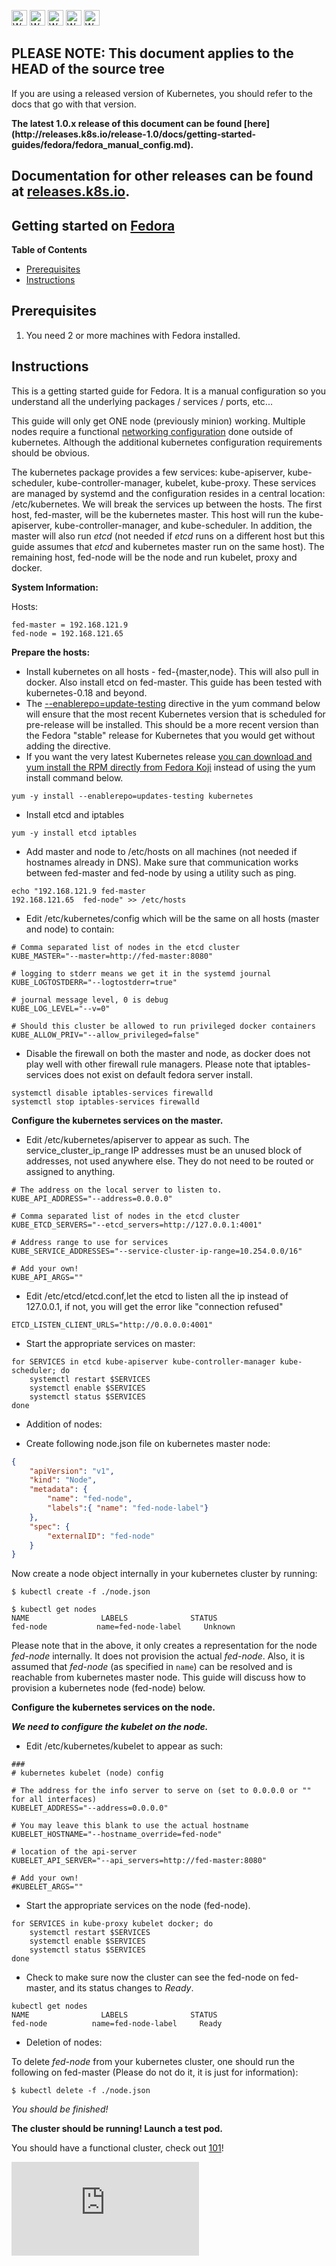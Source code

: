 <!-- BEGIN MUNGE: UNVERSIONED_WARNING -->

<!-- BEGIN STRIP_FOR_RELEASE -->

<img src="http://kubernetes.io/img/warning.png" alt="WARNING"
     width="25" height="25">
<img src="http://kubernetes.io/img/warning.png" alt="WARNING"
     width="25" height="25">
<img src="http://kubernetes.io/img/warning.png" alt="WARNING"
     width="25" height="25">
<img src="http://kubernetes.io/img/warning.png" alt="WARNING"
     width="25" height="25">
<img src="http://kubernetes.io/img/warning.png" alt="WARNING"
     width="25" height="25">

<h2>PLEASE NOTE: This document applies to the HEAD of the source tree</h2>

If you are using a released version of Kubernetes, you should
refer to the docs that go with that version.

<strong>
The latest 1.0.x release of this document can be found
[here](http://releases.k8s.io/release-1.0/docs/getting-started-guides/fedora/fedora_manual_config.md).

Documentation for other releases can be found at
[releases.k8s.io](http://releases.k8s.io).
</strong>
--

<!-- END STRIP_FOR_RELEASE -->

<!-- END MUNGE: UNVERSIONED_WARNING -->
Getting started on [Fedora](http://fedoraproject.org)
-----------------------------------------------------

**Table of Contents**

- [Prerequisites](#prerequisites)
- [Instructions](#instructions)

## Prerequisites

1. You need 2 or more machines with Fedora installed.

## Instructions

This is a getting started guide for Fedora.  It is a manual configuration so you understand all the underlying packages / services / ports, etc...

This guide will only get ONE node (previously minion) working.  Multiple nodes require a functional [networking configuration](../../admin/networking.md) done outside of kubernetes.  Although the additional kubernetes configuration requirements should be obvious.

The kubernetes package provides a few services: kube-apiserver, kube-scheduler, kube-controller-manager, kubelet, kube-proxy.  These services are managed by systemd and the configuration resides in a central location: /etc/kubernetes.  We will break the services up between the hosts.  The first host, fed-master, will be the kubernetes master.  This host will run the kube-apiserver, kube-controller-manager, and kube-scheduler.  In addition, the master will also run _etcd_ (not needed if _etcd_ runs on a different host but this guide assumes that _etcd_ and kubernetes master run on the same host).  The remaining host, fed-node will be the node and run kubelet, proxy and docker.

**System Information:**

Hosts:

```
fed-master = 192.168.121.9
fed-node = 192.168.121.65
```

**Prepare the hosts:**
    
* Install kubernetes on all hosts - fed-{master,node}.  This will also pull in docker. Also install etcd on fed-master.  This guide has been tested with kubernetes-0.18 and beyond.
* The [--enablerepo=update-testing](https://fedoraproject.org/wiki/QA:Updates_Testing) directive in the yum command below will ensure that the most recent Kubernetes version that is scheduled for pre-release will be installed. This should be a more recent version than the Fedora "stable" release for Kubernetes that you would get without adding the directive. 
* If you want the very latest Kubernetes release [you can download and yum install the RPM directly from Fedora Koji](http://koji.fedoraproject.org/koji/packageinfo?packageID=19202) instead of using the yum install command below.

```
yum -y install --enablerepo=updates-testing kubernetes
```

* Install etcd and iptables

```
yum -y install etcd iptables
```

* Add master and node to /etc/hosts on all machines (not needed if hostnames already in DNS). Make sure that communication works between fed-master and fed-node by using a utility such as ping.

```
echo "192.168.121.9	fed-master
192.168.121.65	fed-node" >> /etc/hosts
```

* Edit /etc/kubernetes/config which will be the same on all hosts (master and node) to contain:

```
# Comma separated list of nodes in the etcd cluster
KUBE_MASTER="--master=http://fed-master:8080"

# logging to stderr means we get it in the systemd journal
KUBE_LOGTOSTDERR="--logtostderr=true"

# journal message level, 0 is debug
KUBE_LOG_LEVEL="--v=0"

# Should this cluster be allowed to run privileged docker containers
KUBE_ALLOW_PRIV="--allow_privileged=false"
```

* Disable the firewall on both the master and node, as docker does not play well with other firewall rule managers.  Please note that iptables-services does not exist on default fedora server install.

```
systemctl disable iptables-services firewalld
systemctl stop iptables-services firewalld
```

**Configure the kubernetes services on the master.**

* Edit /etc/kubernetes/apiserver to appear as such.  The service_cluster_ip_range IP addresses must be an unused block of addresses, not used anywhere else.  They do not need to be routed or assigned to anything.

```
# The address on the local server to listen to.
KUBE_API_ADDRESS="--address=0.0.0.0"

# Comma separated list of nodes in the etcd cluster
KUBE_ETCD_SERVERS="--etcd_servers=http://127.0.0.1:4001"

# Address range to use for services
KUBE_SERVICE_ADDRESSES="--service-cluster-ip-range=10.254.0.0/16"

# Add your own!
KUBE_API_ARGS=""
```

* Edit /etc/etcd/etcd.conf,let the etcd to listen all the ip instead of 127.0.0.1, if not, you will get the error like "connection refused"

```
ETCD_LISTEN_CLIENT_URLS="http://0.0.0.0:4001"
```

* Start the appropriate services on master:

```
for SERVICES in etcd kube-apiserver kube-controller-manager kube-scheduler; do
	systemctl restart $SERVICES
	systemctl enable $SERVICES
	systemctl status $SERVICES
done
```

* Addition of nodes:

* Create following node.json file on kubernetes master node:

```json
{
    "apiVersion": "v1",
    "kind": "Node",
    "metadata": {
        "name": "fed-node",
        "labels":{ "name": "fed-node-label"}
    },
    "spec": {
        "externalID": "fed-node"
    }
}
```

Now create a node object internally in your kubernetes cluster by running:

```
$ kubectl create -f ./node.json

$ kubectl get nodes
NAME                LABELS              STATUS
fed-node           name=fed-node-label     Unknown

```

Please note that in the above, it only creates a representation for the node
_fed-node_ internally. It does not provision the actual _fed-node_. Also, it
is assumed that _fed-node_ (as specified in `name`) can be resolved and is
reachable from kubernetes master node. This guide will discuss how to provision
a kubernetes node (fed-node) below.

**Configure the kubernetes services on the node.**

***We need to configure the kubelet on the node.***

* Edit /etc/kubernetes/kubelet to appear as such:

```
###
# kubernetes kubelet (node) config

# The address for the info server to serve on (set to 0.0.0.0 or "" for all interfaces)
KUBELET_ADDRESS="--address=0.0.0.0"

# You may leave this blank to use the actual hostname
KUBELET_HOSTNAME="--hostname_override=fed-node"

# location of the api-server
KUBELET_API_SERVER="--api_servers=http://fed-master:8080"

# Add your own!
#KUBELET_ARGS=""
```

* Start the appropriate services on the node (fed-node).

```
for SERVICES in kube-proxy kubelet docker; do 
    systemctl restart $SERVICES
    systemctl enable $SERVICES
    systemctl status $SERVICES 
done
```

* Check to make sure now the cluster can see the fed-node on fed-master, and its status changes to _Ready_.

```
kubectl get nodes
NAME                LABELS              STATUS
fed-node          name=fed-node-label     Ready
```

* Deletion of nodes:

To delete _fed-node_ from your kubernetes cluster, one should run the following on fed-master (Please do not do it, it is just for information):

```
$ kubectl delete -f ./node.json
```

*You should be finished!*

**The cluster should be running! Launch a test pod.**

You should have a functional cluster, check out [101](../../../docs/user-guide/walkthrough/README.md)!


<!-- BEGIN MUNGE: GENERATED_ANALYTICS -->
[![Analytics](https://kubernetes-site.appspot.com/UA-36037335-10/GitHub/docs/getting-started-guides/fedora/fedora_manual_config.md?pixel)]()
<!-- END MUNGE: GENERATED_ANALYTICS -->

